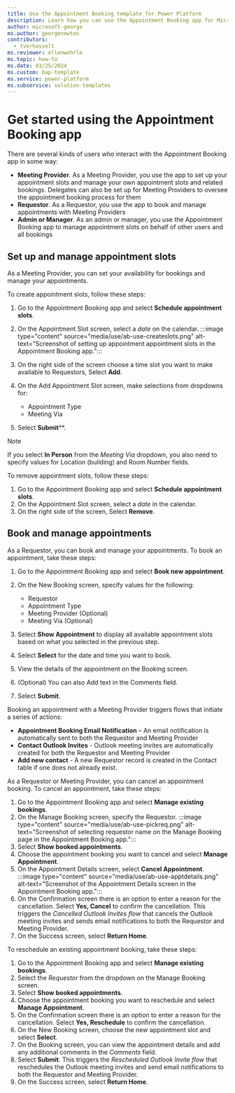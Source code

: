 ```yaml
---
title: Use the Appointment Booking template for Power Platform
description: Learn how you can use the Appointment Booking app for Microsoft Power Platform to streamline and automate managing your appointments.
author: microsoft-george
ms.author: georgenewton
contributors:
  - tverhasselt
ms.reviewer: ellenwehrle
ms.topic: how-to
ms.date: 03/25/2024
ms.custom: bap-template
ms.service: power-platform
ms.subservice: solution-templates
---
```


# Get started using the Appointment Booking app

There are several kinds of users who interact with the Appointment Booking app in some way:

- **Meeting Provider**. As a Meeting Provider, you use the app to set up your appointment slots and manage your own appointment slots and related bookings. Delegates can also be set up for Meeting Providers to oversee the appointment booking process for them
- **Requestor**. As a Requestor, you use the app to book and manage appointments with Meeting Providers
- **Admin or Manager**. As an admin or manager, you use the Appointment Booking app to manage appointment slots on behalf of other users and all bookings

## Set up and manage appointment slots

As a Meeting Provider, you can set your availability for bookings and manage your appointments.  

To create appointment slots, follow these steps:

1. Go to the Appointment Booking app and select **Schedule appointment slots**.
1. On the Appointment Slot screen, select a *date* on the calendar.
    :::image type="content" source="media/use/ab-use-createslots.png" alt-text="Screenshot of setting up appointment appointment slots in the Appointment Booking app.":::
1. On the right side of the screen choose a time slot you want to make available to Requestors, Select **Add**.
1. On the Add Appointment Slot screen, make selections from dropdowns for:

    - Appointment Type
    - Meeting Via
1. Select **Submit****.

> [!NOTE]
> If you select **In Person** from the *Meeting Via* dropdown, you also need to specify values for Location (building) and Room Number fields.

To remove appointment slots, follow these steps:

1. Go to the Appointment Booking app and select **Schedule appointment slots**.
1. On the Appointment Slot screen, select a *date* in the calendar.
1. On the right side of the screen, Select **Remove**.

## Book and manage appointments

As a Requestor, you can book and manage your appointments. To book an appointment, take these steps:

1. Go to the Appointment Booking app and select **Book new appointment**.
1. On the New Booking screen, specify values for the following:

    - Requestor
    - Appointment Type
    - Meeting Provider (Optional)
    - Meeting Via (Optional)

1. Select **Show Appointment** to display all available appointment slots based on what you selected in the previous step.
1. Select **Select** for the date and time you want to book.
1. View the details of the appointment on the Booking screen.
1. (Optional) You can also Add text in the Comments field.
1. Select **Submit**.

Booking an appointment with a Meeting Provider triggers flows that initiate a series of actions:

- **Appointment Booking Email Notification** – An email notification is automatically sent to both the Requestor and Meeting Provider
- **Contact Outlook Invites** - Outlook meeting invites are automatically created for both the Requestor and Meeting Provider
- **Add new contact** - A new Requestor record is created in the Contact table if one does not already exist.

As a  Requestor or Meeting Provider, you can cancel an appointment booking. To cancel an appointment, take these steps:

1. Go to the Appointment Booking app and select **Manage existing bookings**.
1. On the Manage Booking screen, specify the Requestor.
:::image type="content" source="media/use/ab-use-pickreq.png" alt-text="Screenshot of selecting requestor name on the Manage Booking page in the Appointment Booking app.":::
1. Select **Show booked appointments**.
1. Choose the appointment booking you want to cancel and select **Manage Appointment**.
1. On the Appointment Details screen, select **Cancel Appointment**.
:::image type="content" source="media/use/ab-use-apptdetails.png" alt-text="Screenshot of the Appointment Details screen in the Appointment Booking app.":::
1. On the Confirmation screen there is an option to enter a reason for the cancellation. Select **Yes, Cancel** to confirm the cancellation. This triggers the *Cancelled Outlook Invites flow* that cancels the Outlook meeting invites and sends email notifications to both the Requestor and Meeting Provider.
1. On the Success screen, select **Return Home**.

To reschedule an existing appointment booking, take these steps:

1. Go to the Appointment Booking app and select **Manage existing bookings**.
1. Select the *Requestor* from the dropdown on the Manage Booking screen.
1. Select **Show booked appointments**.
1. Choose the appointment booking you want to reschedule and select **Manage Appointment**.
1. On the Confirmation screen there is an option to enter a reason for the cancellation. Select **Yes, Reschedule** to confirm the cancellation.
1. On the New Booking screen, choose the new appointment slot and select **Select**.
1. On the Booking screen, you can view the appointment details and add any additional comments in the *Comments* field.
1. Select **Submit**. This triggers the *Rescheduled Outlook Invite flow* that reschedules the Outlook meeting invites and send email notifications to both the Requestor and Meeting Provider.
1. On the Success screen, select **Return Home**.
